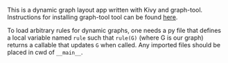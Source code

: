 This is a dynamic graph layout app written with Kivy and graph-tool.  Instructions for installing graph-tool tool can
be found [here](https://graph-tool.skewed.de/).

To load arbitrary rules for dynamic graphs, one needs a py file that defines a local variable named `rule` such that
`rule(G)` (where G is our graph) returns a callable that updates `G` when called.  Any imported files should be placed
in cwd of `__main__`.
